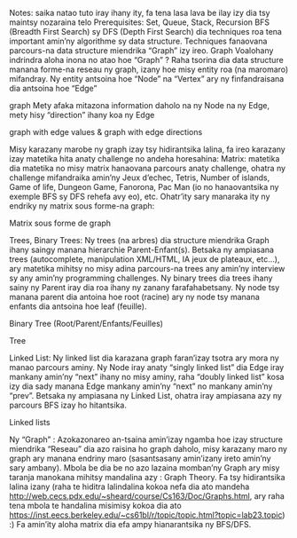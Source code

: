 Notes: saika natao tuto iray ihany ity, fa tena lasa lava be ilay izy dia tsy maintsy nozaraina telo
Prerequisites: Set, Queue, Stack, Recursion
BFS (Breadth First Search) sy DFS (Depth First Search) dia techniques roa tena important amin’ny algorithme sy data structure. Techniques fanaovana parcours-na data structure miendrika “Graph” izy ireo.
Graph
Voalohany indrindra aloha inona no atao hoe “Graph” ? 
Raha tsorina dia data structure manana forme-na reseau ny graph, izany hoe misy entity roa (na maromaro) mifandray. Ny entity antsoina hoe “Node” na “Vertex” ary ny finfandraisana dia antsoina hoe “Edge”


graph
Mety afaka mitazona information daholo na ny Node na ny Edge, mety hisy “direction” ihany koa ny Edge


graph with edge values & graph with edge directions

Misy karazany marobe ny graph izay tsy hidirantsika lalina, fa ireo karazany izay matetika hita anaty challenge no andeha horesahina:
Matrix: matetika dia matetika no misy matrix hanaovana parcours anaty challenge, ohatra ny challenge mifandraika amin’ny Jeux d’echec, Tetris, Number of islands, Game of life, Dungeon Game, Fanorona, Pac Man (io no hanaovantsika ny exemple BFS sy DFS rehefa avy eo), etc. 
Ohatr’ity sary manaraka ity ny endriky ny matrix sous forme-na graph:  

Matrix sous forme de graph

Trees, Binary Trees: Ny trees (na arbres) dia structure miendrika Graph ihany saingy manana hierarchie Parent-Enfant(s). Betsaka ny ampiasana trees (autocomplete, manipulation XML/HTML, IA jeux de plateaux, etc...), ary matetika mihitsy no misy adina parcours-na trees any amin’ny interview sy any amin’ny programming challenges. Ny binary trees dia trees ihany sainy ny Parent iray dia roa ihany ny zanany farafahabetsany. Ny node tsy manana parent dia antoina hoe root (racine) ary ny node tsy manana enfants dia antsoina hoe leaf (feuille). 


Binary Tree (Root/Parent/Enfants/Feuilles)


Tree

Linked List: Ny linked list dia karazana graph faran’izay tsotra ary mora ny manao parcours aminy. Ny Node iray anaty “singly linked list” dia Edge iray mankany amin’ny “next” ihany no misy aminy, raha “doubly linked list” kosa izy dia sady manana Edge mankany amin’ny “next” no mankany amin’ny “prev”. Betsaka ny ampiasana ny Linked List, ohatra iray ampiasana azy ny parcours BFS izay ho hitantsika.  


Linked lists

Ny “Graph” : Azokazonareo an-tsaina amin’izay ngamba hoe izay structure miendrika “Reseau” dia azo raisina ho graph daholo, misy karazany maro ny graph ary manana endriny maro (sasantsasany amin’izany ireto amin’ny sary ambany). Mbola be dia be no azo lazaina momban’ny Graph ary misy taranja manokana mihitsy mandalina azy : Graph Theory. Fa tsy hidirantsika lalina izany (raha te hiditra lalindalina kokoa nefa dia ato mandeha http://web.cecs.pdx.edu/~sheard/course/Cs163/Doc/Graphs.html, ary raha tena mbola te handalina misimisy kokoa dia ato https://inst.eecs.berkeley.edu/~cs61bl/r/topic/topic.html?topic=lab23.topic) :) Fa amin’ity aloha matrix dia efa ampy hianarantsika ny BFS/DFS.

